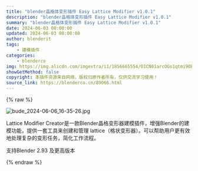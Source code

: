 ```yaml
---
title: "blender晶格体变形插件 Easy Lattice Modifier v1.0.1"
description: "blender晶格体变形插件 Easy Lattice Modifier v1.0.1"
summary: "blender晶格体变形插件 Easy Lattice Modifier v1.0.1"
date: 2024-06-03 00:00:00
updated: 2024-06-03 00:00:00
author: blenderit
tags: 
    - 建模插件
categories:
    - blenderco
img: https://img.alicdn.com/imgextra/i1/1856665554/O1CN01arcOGs1qtmi9OE4My_!!1856665554.jpg
showGetMethod: false
copyright: 本插件资源来自网络，版权归原作者所有，仅供交流学习使用！
source_link: https://blenderco.cn/89066.html
---
```


{% raw %}
<p><img src="https://img.alicdn.com/imgextra/i1/1856665554/O1CN01arcOGs1qtmi9OE4My_!!1856665554.jpg" alt="bude_2024-06-06_16-35-26.jpg"></p><p>Lattice Modifier Creator是一款Blender晶格变形器建模插件，增强Blender的建模功能，提供一套工具来创建和管理 lattice（格状变形器）。可以帮助用户更有效地处理复杂的变形任务，简化工作流程。</p><p>支持Blender 2.93 及更高版本</p>
<div style="display: none">blenderco</div>
{% endraw %}